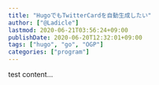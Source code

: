 ```yaml
---
title: "HugoでもTwitterCardを自動生成したい"
author: ["@Ladicle"]
lastmod: 2020-06-21T03:56:24+09:00
publishDate: 2020-06-20T12:32:01+09:00
tags: ["hugo", "go", "OGP"]
categories: ["program"]
---
```


test content...

